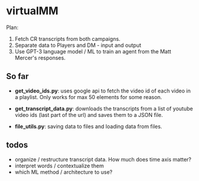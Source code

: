 # virtualMM

Plan:

1) Fetch CR transcripts from both campaigns.
2) Separate data to Players and DM - input and output
3) Use GPT-3 language model / ML to train an agent from the Matt Mercer's responses.

## So far

* **get_video_ids.py**: uses google api to fetch the video id of each video in a playlist. Only works for max 50 elements 
for some reason.

* **get_transcript_data.py**: downloads the transcripts from a list of youtube video ids (last part of the url) 
and saves them to a JSON file.

* **file_utils.py**: saving data to files and loading data from files.

## todos

* organize / restructure transcript data. How much does time axis matter?
* interpret words / contextualize them
* which ML method / architecture to use?

